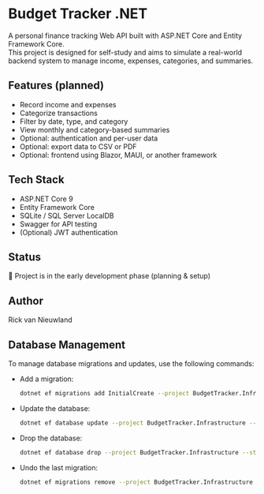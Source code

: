 # Budget Tracker .NET

A personal finance tracking Web API built with ASP.NET Core and Entity Framework Core.  
This project is designed for self-study and aims to simulate a real-world backend system to manage income, expenses, categories, and summaries.

## Features (planned)
- Record income and expenses
- Categorize transactions
- Filter by date, type, and category
- View monthly and category-based summaries
- Optional: authentication and per-user data
- Optional: export data to CSV or PDF
- Optional: frontend using Blazor, MAUI, or another framework

## Tech Stack
- ASP.NET Core 9
- Entity Framework Core
- SQLite / SQL Server LocalDB
- Swagger for API testing
- (Optional) JWT authentication

## Status
🚧 Project is in the early development phase (planning & setup)

## Author
Rick van Nieuwland

## Database Management

To manage database migrations and updates, use the following commands:

- Add a migration:
  ```sh
  dotnet ef migrations add InitialCreate --project BudgetTracker.Infrastructure --startup-project BudgetTracker.API
  ```
- Update the database:
  ```sh
  dotnet ef database update --project BudgetTracker.Infrastructure --startup-project BudgetTracker.API
  ```
- Drop the database:
  ```sh
  dotnet ef database drop --project BudgetTracker.Infrastructure --startup-project BudgetTracker.API
  ```
- Undo the last migration:
  ```sh
  dotnet ef migrations remove --project BudgetTracker.Infrastructure --startup-project BudgetTracker.API
  ```
